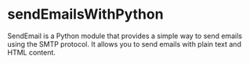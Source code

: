 # sendEmailsWithPython
SendEmail is a Python module that provides a simple way to send emails using the SMTP protocol. It allows you to send emails with plain text and HTML content.
